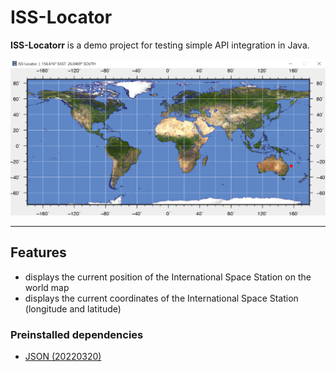 # ISS-Locator
**ISS-Locatorr** is a demo project for testing simple API integration in Java.

![Preview1](./img/preview/preview.png)

---

## Features
- displays the current position of the International Space Station on the world map
- displays the current coordinates of the International Space Station (longitude and latitude)

### Preinstalled dependencies
- [JSON (20220320)](https://mvnrepository.com/artifact/org.json/json/20220320)

